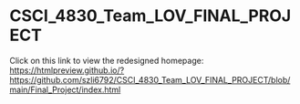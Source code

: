 # CSCI_4830_Team_LOV_FINAL_PROJECT

Click on this link to view the redesigned homepage:
https://htmlpreview.github.io/?https://github.com/szli6792/CSCI_4830_Team_LOV_FINAL_PROJECT/blob/main/Final_Project/index.html
